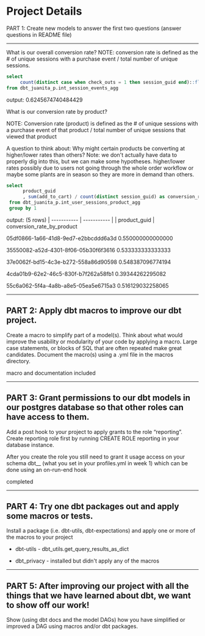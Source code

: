 Project Details
==============

PART 1: Create new models to answer the first two questions (answer questions in README file)

---------------

What is our overall conversion rate?
  NOTE: conversion rate is defined as 
      the # of unique sessions with a purchase event / total number of unique sessions. 
```sql
select 
     count(distinct case when check_outs = 1 then session_guid end)::float/count(distinct session_guid)::float 
from dbt_juanita_p.int_session_events_agg 
```
output: 0.6245674740484429

What is our conversion rate by product?

  NOTE: Conversion rate (product) is defined as 
      the # of unique sessions with a purchase event of that product
          / total number of unique sessions that viewed that product

A question to think about: 
  Why might certain products be converting at higher/lower rates than others? Note: we don't actually have data to properly dig into this, but we can make some hypotheses. 
  higher/lower rates possibly due to users not going through the whole order workflow or maybe some plants are in season so they are more in demand than others.

```sql
select 
      product_guid
      , sum(add_to_cart) / count(distinct session_guid) as conversion_rate_by_product      
 from dbt_juanita_p.int_user_sessions_product_agg
 group by 1
 ```
 output: (5 rows)
 | ----------- | ----------- |
 | product_guid	         |               conversion_rate_by_product

05df0866-1a66-41d8-9ed7-e2bbcddd6a3d	0.550000000000000

35550082-a52d-4301-8f06-05b30f6f3616	0.533333333333333

37e0062f-bd15-4c3e-b272-558a86d90598	0.548387096774194

4cda01b9-62e2-46c5-830f-b7f262a58fb1	0.39344262295082

55c6a062-5f4a-4a8b-a8e5-05ea5e6715a3	0.516129032258065


---------------
PART 2: Apply dbt macros to improve our dbt project.
---------------

Create a macro to simplify part of a model(s). Think about what would improve the usability or modularity of your code by applying a macro. Large case statements, or blocks of SQL that are often repeated make great candidates. Document the macro(s) using a .yml file in the macros directory.

macro and documentation included

---------------
PART 3: Grant permissions to our dbt models in our postgres database so that other roles can have access to them.
---------------

Add a post hook to your project to apply grants to the role “reporting”. Create reporting role first by running CREATE ROLE reporting in your database instance.

After you create the role you still need to grant it usage access on your schema dbt_<firstname>_<lastinitial> (what you set in your profiles.yml in week 1) which can be done using an on-run-end hook

completed

---------------
PART 4:   Try one dbt packages out and apply some macros or tests.
---------------

Install a package (i.e. dbt-utils, dbt-expectations) and apply one or more of the macros to your project

* dbt-utils - dbt_utils.get_query_results_as_dict

* dbt_privacy - installed but didn't apply any of the macros

---------------
PART 5: After improving our project with all the things that we have learned about dbt, we want to show off our work!
---------------

Show (using dbt docs and the model DAGs) how you have simplified or improved a DAG using macros and/or dbt packages.

